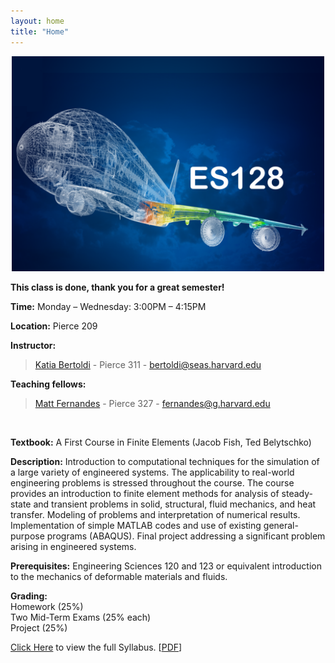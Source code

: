 ```yaml
---
layout: home
title: "Home"
---
```

<p align="center">
<img src="./assets/CourseImage.png"
     alt="Course Image"
     aling="middle"
     width="500px"
     class="center"/>
</p>

**This class is done, thank you for a great semester!**

**Time:** Monday – Wednesday: 3:00PM – 4:15PM 

**Location:** Pierce 209

**Instructor:** 
> [Katia Bertoldi](http://bertoldi.seas.harvard.edu/pages/principal-investigator) - Pierce 311 - [bertoldi@seas.harvard.edu](mailto:bertoldi@seas.harvard.edu)

**Teaching fellows:** 
> [Matt Fernandes](http://mcfernandes.com) - Pierce 327 - [fernandes@g.harvard.edu](mailto:fernandes@g.harvard.edu)
<!-- > [Nick Vasios](http://nvasios.com) - Pierce 327 - [vasios@g.harvard.edu](mailto:vasios@g.harvard.edu) -->
<br>

<!-- **Office hours:** <br/>
> Katia Bertoldi – TBD<br />
> Nick Vasios – TBD<br />
> Matt Fernandes – TBD -->

**Textbook:** A First Course in Finite Elements (Jacob Fish, Ted Belytschko)

**Description:** Introduction to computational techniques for the simulation of a large variety of engineered systems. The applicability to real-world engineering problems is stressed throughout the course. The course provides an introduction to finite element methods for analysis of steady-state and transient problems in solid, structural, fluid mechanics, and heat transfer. Modeling of problems and interpretation of numerical results. Implementation of simple MATLAB codes and use of existing general-purpose programs (ABAQUS).  Final project addressing a significant problem arising in engineered systems.

**Prerequisites:** Engineering Sciences 120 and 123 or equivalent introduction to the mechanics of deformable materials and fluids.

**Grading:**<br/>
Homework (25%)<br/>
Two Mid-Term Exams (25% each)<br/>
Project (25%)

[Click Here](./Syllabus) to view the full Syllabus. [[PDF](./UsefulDocs/Course_Agenda.pdf)]